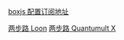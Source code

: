 [boxjs 配置订阅地址](https://raw.githubusercontent.com/osinx/Script/main/2bulu/2bulu.boxjs.json)

[两步路 Loon](https://raw.githubusercontent.com/osinx/Script/main/2bulu/2bulu.plugin) [两步路 Quantumult X](https://raw.githubusercontent.com/osinx/Script/main/2bulu/2bulu.conf)
